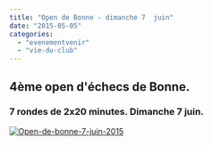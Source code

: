 ```yaml
---
title: "Open de Bonne - dimanche 7  juin"
date: "2015-05-05"
categories: 
  - "evenementvenir"
  - "vie-du-club"
---
```


## 4ème open d'échecs de Bonne.

### 7 rondes de 2x20 minutes. Dimanche 7 juin.

[![Open-de-bonne-7-juin-2015](/wordpress-uploads/2015/05/Open-de-bonne-7-juin-2015-221x300.jpeg)](/wordpress-uploads/2015/05/Open-de-bonne-7-juin-2015.jpeg)
